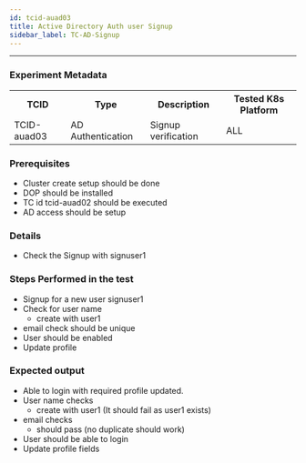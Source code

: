 ```yaml
---
id: tcid-auad03
title: Active Directory Auth user Signup
sidebar_label: TC-AD-Signup
---
```

------



### Experiment Metadata

<table>
  <tr>
    <th> TCID </th>
    <th> Type </th>
    <th> Description </th>
    <th> Tested K8s Platform </th>
  </tr>
  <tr>
    <td> TCID-auad03 </td>
    <td> AD Authentication </td>
    <td> Signup verification </td>
    <td> ALL </td>
  </tr>
</table>

### Prerequisites
- Cluster create setup should be done
- DOP should be installed
- TC id tcid-auad02 should be executed
- AD access should be setup


### Details
- Check the Signup with signuser1

### Steps Performed in the test

- Signup for a new user signuser1
- Check for user name 
  - create with user1 
- email check should be unique
- User should be enabled
- Update profile


### Expected output

- Able to login with required profile updated.
- User name checks
  - create with user1 (It should fail as user1 exists)
- email checks
  - should pass (no duplicate should work)
- User should be able to login
- Update profile fields

